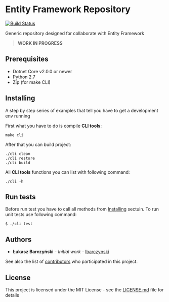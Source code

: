 # Entity Framework Repository
[![Build Status](https://travis-ci.org/lbarczynski/entity-framework-repository.svg?branch=develop)](https://travis-ci.org/lbarczynski/entity-framework-repository)

Generic repository designed for collaborate with Entity Framework

> **WORK IN PROGRESS**

## Prerequisites

- Dotnet Core v2.0.0 or newer
- Python 2.7
- Zip (for make CLI)

## Installing

A step by step series of examples that tell you have to get a development env running

First what you have to do is compile **CLI tools**:

```
make cli
```

After that you can build project:

```
./cli clean
./cli restore
./cli build
```

All **CLI tools** functions you can list with following command:

```
./cli -h
```

## Run tests

Before run test you have to call all methods from [Installing](##installing) sectuin. To run unit tests use following command:

```
$ ./cli test
```

## Authors

* **Łukasz Barczyński** - *Initial work* - [lbarczynski](https://github.com/lbarczynski)

See also the list of [contributors](https://github.com/lbarczynski/entity-framework-repository/graphs/contributors) who participated in this project.

## License

This project is licensed under the MIT License - see the [LICENSE.md](LICENSE.md) file for details